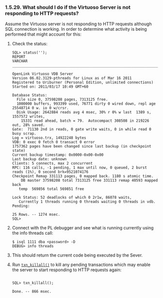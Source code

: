 <div>

<div>

<div>

<div>

### 1.5.29. What should I do if the Virtuoso Server is not responding to HTTP requests?

</div>

</div>

</div>

Assume the Virtuoso server is not responding to HTTP requests although
SQL connection is working. In order to determine what activity is being
performed that might account for this:

<div>

1.  Check the status:

    ``` programlisting
    SQL> status('');
    REPORT
    VARCHAR
    _______________________________________________________________________________

    OpenLink Virtuoso VDB Server
    Version 06.02.3129-pthreads for Linux as of Mar 16 2011
    Registered to Uriburner (Personal Edition, unlimited connections)
    Started on: 2011/03/17 10:49 GMT+60

    Database Status:
      File size 0, 37598208 pages, 7313125 free.
      1000000 buffers, 993399 used, 76771 dirty 0 wired down, repl age 25548714 0 w. io 0 w/crsr.
      Disk Usage: 2642884 reads avg 4 msec, 30% r 0% w last  1389 s, 1557572 writes,
        15331 read ahead, batch = 79.  Autocompact 308508 in 219226 out, 28% saved.
    Gate:  71130 2nd in reads, 0 gate write waits, 0 in while read 0 busy scrap.
    Log = virtuoso.trx, 14922248 bytes
    VDB: 0 exec 0 fetch 0 transact 0 error
    1757362 pages have been changed since last backup (in checkpoint state)
    Current backup timestamp: 0x0000-0x00-0x00
    Last backup date: unknown
    Clients: 5 connects, max 2 concurrent
    RPC: 116 calls, -1 pending, 1 max until now, 0 queued, 2 burst reads (1%), 0 second brk=9521074176
    Checkpoint Remap 331113 pages, 0 mapped back. 1180 s atomic time.
        DB master 37598208 total 7313125 free 331113 remap 40593 mapped back
       temp  569856 total 569851 free

    Lock Status: 52 deadlocks of which 0 2r1w, 86078 waits,
       Currently 1 threads running 0 threads waiting 0 threads in vdb.
    Pending:

    25 Rows. -- 1274 msec.
    SQL>
    ```

2.  Connect with the PL debugger and see what is running currently using
    the info threads call:

    ``` programlisting
    $ isql 1111 dba <password> -D
    DEBUG> info threads
    ```

3.  This should return the current code being executed by the Sever.

4.  Run
    <a href="fn_txn_killall.html" class="link" title="txn_killall"><code
    class="function">txn_killall()</code></a> to kill any pending
    transactions which may enable the server to start responding to HTTP
    requests again:

    ``` programlisting

    SQL> txn_killall();

    Done. -- 866 msec.
    ```

</div>

</div>
